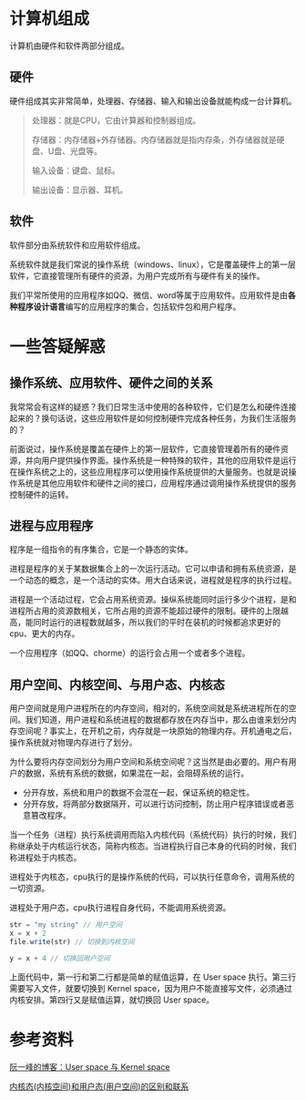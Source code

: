 # 计算机组成
计算机由硬件和软件两部分组成。

## 硬件
硬件组成其实非常简单，处理器、存储器、输入和输出设备就能构成一台计算机。

> 处理器：就是CPU，它由计算器和控制器组成。
>
> 存储器：内存储器+外存储器。内存储器就是指内存条，外存储器就是硬盘、U盘、光盘等。
>
> 输入设备：键盘、鼠标。
>
> 输出设备：显示器、耳机。

## 软件
软件部分由系统软件和应用软件组成。

系统软件就是我们常说的操作系统（windows、linux），它是覆盖硬件上的第一层软件，它直接管理所有硬件的资源，为用户完成所有与硬件有关的操作。

我们平常所使用的应用程序如QQ、微信、word等属于应用软件。应用软件是由**各种程序设计语言**编写的应用程序的集合，包括软件包和用户程序。



# 一些答疑解惑
## 操作系统、应用软件、硬件之间的关系
我常常会有这样的疑惑？我们日常生活中使用的各种软件，它们是怎么和硬件连接起来的？换句话说，这些应用软件是如何控制硬件完成各种任务，为我们生活服务的？

前面说过，操作系统是覆盖在硬件上的第一层软件，它直接管理着所有的硬件资源，并向用户提供操作界面。操作系统是一种特殊的软件，其他的应用软件是运行在操作系统之上的，这些应用程序可以使用操作系统提供的大量服务。也就是说操作系统是其他应用软件和硬件之间的接口，应用程序通过调用操作系统提供的服务控制硬件的运转。


## 进程与应用程序
程序是一组指令的有序集合，它是一个静态的实体。

进程是程序的关于某数据集合上的一次运行活动。它可以申请和拥有系统资源，是一个动态的概念，是一个活动的实体。用大白话来说，进程就是程序的执行过程。

进程是一个活动过程，它会占用系统资源。操纵系统能同时运行多少个进程，是和进程所占用的资源数相关，它所占用的资源不能超过硬件的限制。硬件的上限越高，能同时运行的进程数就越多，所以我们的平时在装机的时候都追求更好的cpu、更大的内存。

一个应用程序（如QQ、chorme）的运行会占用一个或者多个进程。


## 用户空间、内核空间、与用户态、内核态
用户空间就是用户进程所在的内存空间，相对的，系统空间就是系统进程所在的空间。我们知道，用户进程和系统进程的数据都存放在内存当中，那么由谁来划分内存空间呢？事实上，在开机之前，内存就是一块原始的物理内存。开机通电之后，操作系统就对物理内存进行了划分。

为什么要将内存空间划分为用户空间和系统空间呢？这当然是由必要的。用户有用户的数据，系统有系统的数据，如果混在一起，会阻碍系统的运行。

* 分开存放，系统和用户的数据不会混在一起，保证系统的稳定性。
* 分开存放，将两部分数据隔开，可以进行访问控制，防止用户程序错误或者恶意篡改程序。


当一个任务（进程）执行系统调用而陷入内核代码（系统代码）执行的时候，我们称继承处于内核运行状态，简称内核态。当进程执行自己本身的代码的时候，我们称进程处于内核态。

进程处于内核态，cpu执行的是操作系统的代码，可以执行任意命令，调用系统的一切资源。

进程处于用户态，cpu执行进程自身代码，不能调用系统资源。

```js
str = "my string" // 用户空间
x = x + 2
file.write(str) // 切换到内核空间

y = x + 4 // 切换回用户空间
```
上面代码中，第一行和第二行都是简单的赋值运算，在 User space 执行。第三行需要写入文件，就要切换到 Kernel space，因为用户不能直接写文件，必须通过内核安排。第四行又是赋值运算，就切换回 User space。


# 参考资料
[阮一峰的博客：User space 与 Kernel space](http://www.ruanyifeng.com/blog/2016/12/user_space_vs_kernel_space.html)

[内核态(内核空间)和用户态(用户空间)的区别和联系](https://blog.csdn.net/b1480521874/article/details/81370043)






